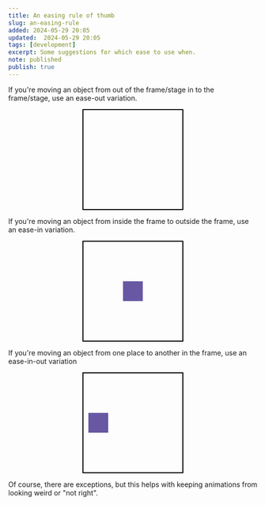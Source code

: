 ```yaml
---
title: An easing rule of thumb
slug: an-easing-rule
added: 2024-05-29 20:05
updated:  2024-05-29 20:05
tags: [development]
excerpt: Some suggestions for which ease to use when.
note: published
publish: true
---
```


If you're moving an object from out of the frame/stage in to the frame/stage, use an ease-out variation.

<div class="box">
<div class="object object1"></div>
</div>

If you're moving an object from inside the frame to outside the frame, use an ease-in variation.

<div class="box">
<div class="object object2"></div>
</div>

If you're moving an object from one place to another in the frame, use an ease-in-out variation

<div class="box">
<div class="object object3"></div>
</div>

Of course, there are exceptions, but this helps with keeping animations from looking weird or "not right".

<style>
	.box {
		width: 200px;
		height: 200px;
		position: relative;
		margin: auto;
		border: 2px solid black;
		overflow: hidden;
	}
	
	.dark-mode .box {
		border: 2px solid white;
	}

	.object {
		width: 40px;
		height: 40px;
		top: 80px;
		position: absolute;
		background: #6858a3;
	}
	
	@keyframes object1 {
		0% { transform: translate(0px, 0px) }
		20% { transform: translate(0px, 0px) }
		80% { transform: translate(125px, 0px) }
		100% { transform: translate(125px, 0px) }
	}

	.object1 {
		left: -45px;
		animation: object1 2.6s cubic-bezier(0.39, 0.575, 0.565, 1) infinite;
	}

	@keyframes object2 {
		0% { transform: translate(0px, 0px) }
		20% { transform: translate(0px, 0px) }
		80% { transform: translate(125px, 0px) }
		100% { transform: translate(125px, 0px) }
	}

	.object2 {
		left: 80px;
		animation: object2 2.6s cubic-bezier(0.47, 0, 0.745, 0.715) infinite;
	}

	@keyframes object3 {
		0% { transform: translate(0px, 0px) }
		10% { transform: translate(0px, 0px) }
		50% { transform: translate(140px, 0px) }
		60% { transform: translate(140px, 0px) }
		100% { transform: translate(0px, 0px) }
	}

	.object3 {
		left: 10px;
		animation: object3 4s cubic-bezier(0.445, 0.05, 0.55, 0.95) infinite;
	}
	
</style>